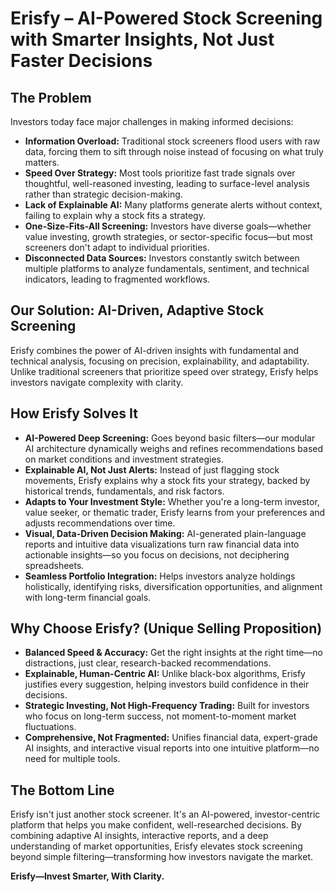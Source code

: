 # Erisfy – AI-Powered Stock Screening with Smarter Insights, Not Just Faster Decisions

## The Problem

Investors today face major challenges in making informed decisions:

- **Information Overload:** Traditional stock screeners flood users with raw data, forcing them to sift through noise instead of focusing on what truly matters.
- **Speed Over Strategy:** Most tools prioritize fast trade signals over thoughtful, well-reasoned investing, leading to surface-level analysis rather than strategic decision-making.
- **Lack of Explainable AI:** Many platforms generate alerts without context, failing to explain why a stock fits a strategy.
- **One-Size-Fits-All Screening:** Investors have diverse goals—whether value investing, growth strategies, or sector-specific focus—but most screeners don't adapt to individual priorities.
- **Disconnected Data Sources:** Investors constantly switch between multiple platforms to analyze fundamentals, sentiment, and technical indicators, leading to fragmented workflows.

## Our Solution: AI-Driven, Adaptive Stock Screening

Erisfy combines the power of AI-driven insights with fundamental and technical analysis, focusing on precision, explainability, and adaptability. Unlike traditional screeners that prioritize speed over strategy, Erisfy helps investors navigate complexity with clarity.

## How Erisfy Solves It

- **AI-Powered Deep Screening:** Goes beyond basic filters—our modular AI architecture dynamically weighs and refines recommendations based on market conditions and investment strategies.
- **Explainable AI, Not Just Alerts:** Instead of just flagging stock movements, Erisfy explains why a stock fits your strategy, backed by historical trends, fundamentals, and risk factors.
- **Adapts to Your Investment Style:** Whether you're a long-term investor, value seeker, or thematic trader, Erisfy learns from your preferences and adjusts recommendations over time.
- **Visual, Data-Driven Decision Making:** AI-generated plain-language reports and intuitive data visualizations turn raw financial data into actionable insights—so you focus on decisions, not deciphering spreadsheets.
- **Seamless Portfolio Integration:** Helps investors analyze holdings holistically, identifying risks, diversification opportunities, and alignment with long-term financial goals.

## Why Choose Erisfy? (Unique Selling Proposition)

- **Balanced Speed & Accuracy:** Get the right insights at the right time—no distractions, just clear, research-backed recommendations.
- **Explainable, Human-Centric AI:** Unlike black-box algorithms, Erisfy justifies every suggestion, helping investors build confidence in their decisions.
- **Strategic Investing, Not High-Frequency Trading:** Built for investors who focus on long-term success, not moment-to-moment market fluctuations.
- **Comprehensive, Not Fragmented:** Unifies financial data, expert-grade AI insights, and interactive visual reports into one intuitive platform—no need for multiple tools.

## The Bottom Line

Erisfy isn't just another stock screener. It's an AI-powered, investor-centric platform that helps you make confident, well-researched decisions. By combining adaptive AI insights, interactive reports, and a deep understanding of market opportunities, Erisfy elevates stock screening beyond simple filtering—transforming how investors navigate the market.

**Erisfy—Invest Smarter, With Clarity.**
